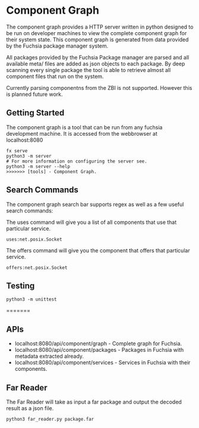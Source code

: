 # Component Graph
The component graph provides a HTTP server written in python designed to be run on
developer machines to view the complete component graph for their system state.
This component graph is generated from data provided by the Fuchsia package
manager system.

All packages provided by the Fuchsia Package manager are parsed and all
available meta/ files are added as json objects to each package. By deep
scanning every single package the tool is able to retrieve almost all component
files that run on the system.

Currently parsing componentns from the ZBI is not supported. However this is planned future work.

## Getting Started
The component graph is a tool that can be run from any fuchsia development
machine. It is accessed from the webbrowser at localhost:8080

```
fx serve
python3 -m server
# For more information on configuring the server see.
python3 -m server --help
>>>>>>> [tools] - Component Graph.
```
## Search Commands
The component graph search bar supports regex as well as a few useful search
commands:

The uses command will give you a list of all components that use that particular
service.
```
uses:net.posix.Socket
```

The offers command will give you the component that offers that particular
service.
```
offers:net.posix.Socket
```

## Testing
```
python3 -m unittest
```
=======

## APIs
* localhost:8080/api/component/graph - Complete graph for Fuchsia.
* localhost:8080/api/component/packages - Packages in Fuchsia with metadata extracted already.
* localhost:8080/api/component/services - Services in Fuchsia with their components.

## Far Reader
The Far Reader will take as input a far package and output the decoded result as a json file.

```
python3 far_reader.py package.far
```
